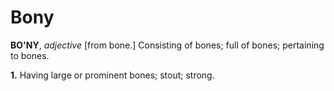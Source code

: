 # Bony

**BO'NY**, _adjective_ \[from bone.\] Consisting of bones; full of bones; pertaining to bones.

**1.** Having large or prominent bones; stout; strong.